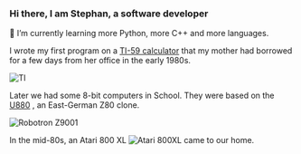 ### Hi there, I am Stephan, a software developer 

🌱 I’m currently learning more Python, more C++ and more languages.

I wrote my first program on a [TI-59 calculator](https://en.wikipedia.org/wiki/TI-59_/_TI-58)
that my mother had borrowed for a few days from her office in the early 1980s.

![TI](https://upload.wikimedia.org/wikipedia/commons/0/03/TI-59.jpg)          

Later we had some 8-bit computers in School. They were based on the [U880](https://en.wikipedia.org/wiki/U880) , an East-German Z80 clone.

![Robotron Z9001](https://upload.wikimedia.org/wikipedia/commons/thumb/c/cd/Robotron-KC87-1.jpg/120px-Robotron-KC87-1.jpg)

In the mid-80s, an Atari 800 XL ![Atari 800XL](https://upload.wikimedia.org/wikipedia/commons/thumb/b/bf/Atari-800XL.jpg/280px-Atari-800XL.jpg) came to our home.



<!--
**swiesenhuetter/swiesenhuetter** is a ✨ _special_ ✨ repository because its `README.md` (this file) appears on your GitHub profile.

Here are some ideas to get you started:

- 🔭 I’m currently working on Python experiments
- 🌱 I’m currently learning Python
- 👯 I’m looking to collaborate on ...
- 🤔 I’m looking for help with ...
- 💬 Ask me about ...
- 📫 How to reach me: ...
- 😄 Pronouns: ...
- ⚡ Fun fact: ...
-->
